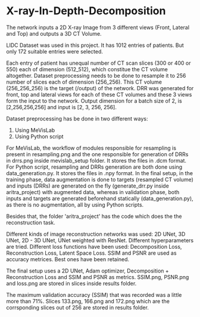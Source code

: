 # X-ray-In-Depth-Decomposition
The network inputs a 2D X-ray Image from 3 different views (Front, Lateral and Top) and outputs a 3D CT Volume.

LIDC Dataset was used in this project. It has 1012 entries of patients. But only 172 suitable entries were selected.

Each entry of patient has unequal number of CT scan slices (300 or 400 or 550) each of dimension (512_512), which constitue the CT volume altogether. Dataset preprocessing needs to be 
done to resample it to 256 number of slices each of dimension (256_256). This CT volume (256_256_256) is the target (/output) of the network. DRR was generated for front, top
and lateral views for each of these CT volumes and these 3 views form the input to the network. Output dimension for a batch size of 2, is [2,256,256,256] and input is [2, 3, 256, 256].

Dataset preprocessing has be done in two different ways:
1. Using MeVisLab
2. Using Python script

For MeVisLab, the workflow of modules responsible for resampling is present in resampling.png and the one responsible for generation of DRRs in drrs.png inside mevislab_setup folder. It stores the files in .dcm format.
For Python script, resampling and DRRs generation are both done using data_generation.py. It stores the files in .npy format.
In the final setup, in the training phase, data augmentation is done to targets (resampled CT volume) and inputs (DRRs) are generated on the fly (generate_drr.py inside aritra_project) with augmented data, whereas in validation phase,
both inputs and targets are generated beforehand statically (data_generation.py), as there is no augmentation, all by using Python scripts.

Besides that, the folder 'aritra_project' has the code which does the the reconstruction task.

Different kinds of image reconstruction networks was used: 2D UNet, 3D UNet, 2D - 3D UNet, UNet weighted with ResNet. Different hyperparameters are tried. Different loss functions have been used:
Decomposition Loss, Reconstruction Loss, Latent Space Loss. SSIM and PSNR are used as accuracy metrices. Best ones have been retained.

The final setup uses a 2D UNet, Adam optimizer, Decomposition + Reconstruction Loss and SSIM and PSNR as metrics. SSIM.png, PSNR.png and loss.png are stored in slices inside results folder.

The maximum validation accuracy (SSIM) that was recorded was a little more than 71%. Slices 133.png, 166.png and 172.png which are the corrsponding slices out of 256 are stored in results folder.





